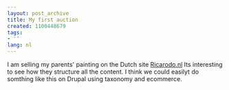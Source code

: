 ```yaml
---
layout: post_archive
title: My first auction
created: 1100448679
tags:
- ''
lang: nl
---
```

I am selling my parents' painting on the Dutch site [Ricarodo.nl](http://my.ricardo.nl/accdb/viewItem.asp?IDI=14551729) Its interesting to see how they structure all the content. I think we could easilyt do somthing like this on Drupal using taxonomy and ecommerce. 
